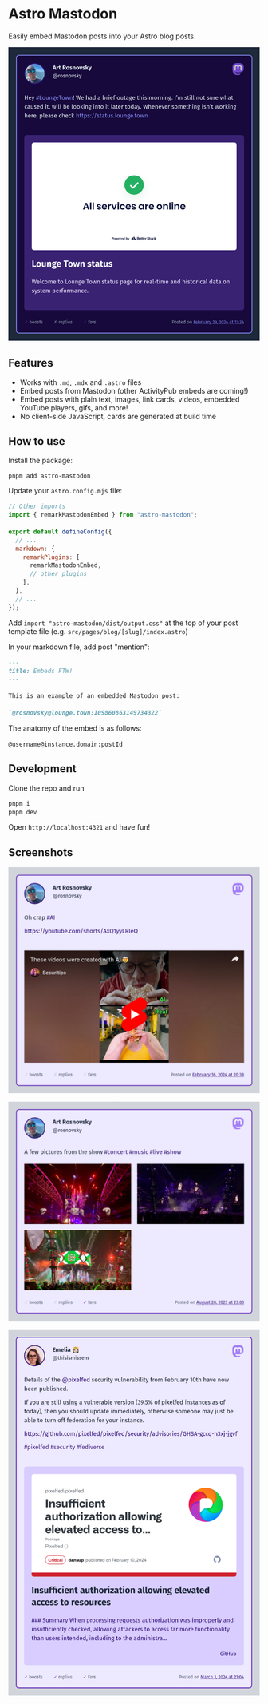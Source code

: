 # Astro Mastodon

Easily embed Mastodon posts into your Astro blog posts.

![Example in Dark Mode](./assets/example-dark.png)

## Features

- Works with `.md`, `.mdx` and `.astro` files
- Embed posts from Mastodon (other ActivityPub embeds are coming!)
- Embed posts with plain text, images, link cards, videos, embedded YouTube players, gifs, and more!
- No client-side JavaScript, cards are generated at build time

## How to use

Install the package:

```shell
pnpm add astro-mastodon
```

Update your `astro.config.mjs` file:

```js
// Other imports
import { remarkMastodonEmbed } from "astro-mastodon";

export default defineConfig({
  // ...
  markdown: {
    remarkPlugins: [
      remarkMastodonEmbed,
      // other plugins
    ],
  },
  // ...
});
```

Add `import "astro-mastodon/dist/output.css"` at the top of your post template file (e.g. `src/pages/blog/[slug]/index.astro`)

In your markdown file, add post "mention":

```markdown
---
title: Embeds FTW!
---

This is an example of an embedded Mastodon post:

`@rosnovsky@lounge.town:109860863149734322`
```

The anatomy of the embed is as follows:

`@username@instance.domain:postId`

## Development

Clone the repo and run

```sh
pnpm i
pnpm dev
```

Open `http://localhost:4321` and have fun!

## Screenshots

![Example in Light Mode](./assets/example-light.png)

![Example with photos](./assets/example-photos.png)

![Example in Light Mode](./assets/example-with-link-card.png)
